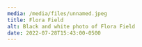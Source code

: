 ```yaml
---
media: /media/files/unnamed.jpeg
title: Flora Field
alt: Black and white photo of Flora Field
date: 2022-07-28T15:43:00-0500
---
```

